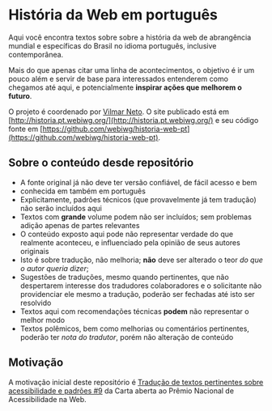 # História da Web em português
Aqui você encontra textos sobre sobre a história da web de abrangência
mundial e específicas do Brasil no idioma português, inclusive contemporânea.

Mais do que apenas citar uma linha de acontecimentos, o objetivo é ir um pouco
além e servir de base para interessados entenderem como chegamos até aqui, e
potencialmente **inspirar ações que melhorem o futuro**.

O projeto é coordenado por [Vilmar Neto](https://github.com/Dkmister).
O site publicado está em [http://historia.pt.webiwg.org/](http://historia.pt.webiwg.org/)
e seu código fonte em [https://github.com/webiwg/historia-web-pt](https://github.com/webiwg/historia-web-pt).

## Sobre o conteúdo desde repositório
- A fonte original já não deve ter versão confiável, de fácil acesso e bem
- conhecida em também em português
- Explicitamente, padrões técnicos (que provavelmente já tem tradução) não
serão incluídos aqui
- Textos com **grande** volume podem não ser incluídos; sem problemas adição
apenas de partes relevantes
- O conteúdo exposto aqui pode não representar verdade do que realmente aconteceu,
e influenciado pela opinião de seus autores originais
- Isto é sobre tradução, não melhoria; **não** deve ser alterado o teor _do que o autor queria dizer_;
- Sugestões de traduções, mesmo quando pertinentes, que não despertarem interesse dos tradudores colaboradores e o solicitante não providenciar ele mesmo a tradução, poderão ser fechadas até isto ser resolvido
- Textos aqui com recomendações técnicas **podem** não representar o melhor modo
- Textos polêmicos, bem como melhorias ou comentários pertinentes, poderão ter _nota do tradutor_, porém não alteração de conteúdo


## Motivação

A motivação inicial deste repositório é [Tradução de textos pertinentes sobre acessibilidade e padrões #9](https://github.com/fititnt/carta-aberta-premio-nacional-acessibilidade-na-web/issues/9) da Carta aberta ao Prêmio Nacional de Acessibilidade na Web.
